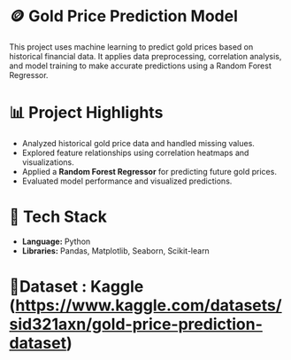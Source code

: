 # 🪙 Gold Price Prediction Model

This project uses machine learning to predict gold prices based on historical financial data. It applies data preprocessing, correlation analysis, and model training to make accurate predictions using a Random Forest Regressor.

 # 📊 Project Highlights
- Analyzed historical gold price data and handled missing values.
- Explored feature relationships using correlation heatmaps and visualizations.
- Applied a **Random Forest Regressor** for predicting future gold prices.
- Evaluated model performance and visualized predictions.

# 🔧 Tech Stack
- **Language:** Python
- **Libraries:** Pandas, Matplotlib, Seaborn, Scikit-learn

# 📘Dataset : Kaggle (https://www.kaggle.com/datasets/sid321axn/gold-price-prediction-dataset)
